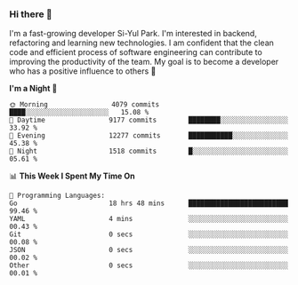 ### Hi there 👋


I'm a fast-growing developer Si-Yul Park. I'm interested in backend, refactoring and learning new technologies. I am confident that the clean code and efficient process of software engineering can contribute to improving the productivity of the team. My goal is to become a developer who has a positive influence to others 🔭

<!--START_SECTION:waka-->
**I'm a Night 🦉** 

```text
🌞 Morning                4079 commits        ████░░░░░░░░░░░░░░░░░░░░░   15.08 % 
🌆 Daytime                9177 commits        ████████░░░░░░░░░░░░░░░░░   33.92 % 
🌃 Evening                12277 commits       ███████████░░░░░░░░░░░░░░   45.38 % 
🌙 Night                  1518 commits        █░░░░░░░░░░░░░░░░░░░░░░░░   05.61 % 
```


📊 **This Week I Spent My Time On** 

```text
💬 Programming Languages: 
Go                       18 hrs 48 mins      █████████████████████████   99.46 % 
YAML                     4 mins              ░░░░░░░░░░░░░░░░░░░░░░░░░   00.43 % 
Git                      0 secs              ░░░░░░░░░░░░░░░░░░░░░░░░░   00.08 % 
JSON                     0 secs              ░░░░░░░░░░░░░░░░░░░░░░░░░   00.02 % 
Other                    0 secs              ░░░░░░░░░░░░░░░░░░░░░░░░░   00.01 % 
```


<!--END_SECTION:waka-->

